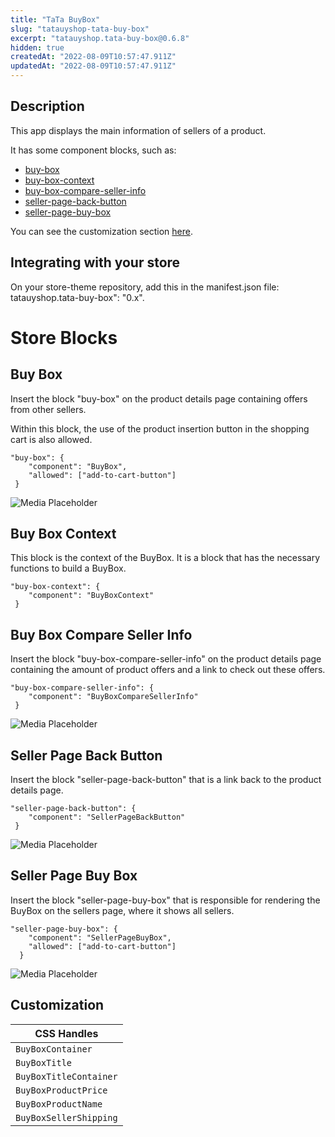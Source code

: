 ```yaml
---
title: "TaTa BuyBox"
slug: "tatauyshop-tata-buy-box"
excerpt: "tatauyshop.tata-buy-box@0.6.8"
hidden: true
createdAt: "2022-08-09T10:57:47.911Z"
updatedAt: "2022-08-09T10:57:47.911Z"
---
```

## Description

This app displays the main information of sellers of a product.

It has some component blocks, such as:
* [buy-box](#buy-box)
* [buy-box-context](#buy-box-context)
* [buy-box-compare-seller-info](#buy-box-compare-seller-info)
* [seller-page-back-button](#seller-page-back-button)
* [seller-page-buy-box](#seller-page-buy-box)

You can see the customization section [here](#customization).
## Integrating with your store

On your store-theme repository, add this in the manifest.json file: tatauyshop.tata-buy-box": "0.x".
# Store Blocks
## Buy Box

Insert the block "buy-box" on the product details page containing offers from other sellers.

Within this block, the use of the product insertion button in the shopping cart is also allowed.
```
"buy-box": {
    "component": "BuyBox",
    "allowed": ["add-to-cart-button"]
 }
```
![Media Placeholder](https://i.ibb.co/Zc7WMb4/buybox3.png)
## Buy Box Context
This block is the context of the BuyBox. It is a block that has the necessary functions to build a BuyBox.
```
"buy-box-context": {
    "component": "BuyBoxContext"
 }
```
## Buy Box Compare Seller Info
Insert the block "buy-box-compare-seller-info" on the product details page containing the amount of product offers and a link to check out these offers.
```
"buy-box-compare-seller-info": {
    "component": "BuyBoxCompareSellerInfo"
 }
```

![Media Placeholder](https://i.ibb.co/9Z0vHtQ/buybox1.png)
## Seller Page Back Button
Insert the block "seller-page-back-button" that is a link back to the product details page.
```
"seller-page-back-button": {
    "component": "SellerPageBackButton"
 }
```

![Media Placeholder](https://i.ibb.co/D5YXz5P/buybox2.png)
## Seller Page Buy Box
Insert the block "seller-page-buy-box" that is responsible for rendering the BuyBox on the sellers page, where it shows all sellers.
```
"seller-page-buy-box": {
    "component": "SellerPageBuyBox",
    "allowed": ["add-to-cart-button"]
  }
```

![Media Placeholder](https://i.ibb.co/CK3jf0n/buybox4.png)
## Customization

| CSS Handles            |
| ------------------     |
| `BuyBoxContainer`      |
| `BuyBoxTitle`          |
| `BuyBoxTitleContainer` |
| `BuyBoxProductPrice`   |
| `BuyBoxProductName`    |
| `BuyBoxSellerShipping` |